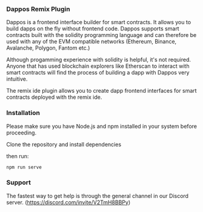 ### Dappos Remix Plugin

Dappos is a frontend interface builder for smart contracts. It allows you to build dapps on the fly without frontend code.
Dappos supports smart contracts built with the solidity programming language and can therefore be used with any of the EVM compatible networks (Ethereum, Binance, Avalanche, Polygon, Fantom etc.)

Although progamming experience with solidity is helpful, it's not required. Anyone that has used blockchain explorers like Etherscan to interact with smart contracts will find the process of building a dapp with Dappos very intuitive.

The remix ide plugin allows you to create dapp frontend interfaces for smart contracts deployed with the remix ide.

### Installation

Please make sure you have Node.js and npm installed in your system before proceeding.

Clone the repository and install dependencies

then run:

```bash
npm run serve
```

### Support

The fastest way to get help is through the general channel in our Discord server. (https://discord.com/invite/V2TmH8BBPy)
